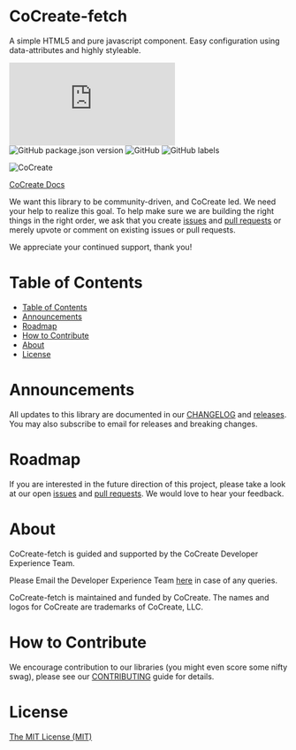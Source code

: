 # CoCreate-fetch
A simple HTML5 and pure javascript component. Easy configuration using data-attributes and highly styleable.

![GitHub file size in bytes](https://img.shields.io/github/size/CoCreate-app/CoCreate-boilerplate/dist/CoCreate-boilerplate.min.js?label=minified%20size) 
![GitHub package.json version](https://img.shields.io/github/package-json/v/CoCreate-app/CoCreate-boilerplate)
![GitHub](https://img.shields.io/github/license/CoCreate-app/CoCreate-boilerplate) 
![GitHub labels](https://img.shields.io/github/labels/CoCreate-app/CoCreate-boilerplate/help%20wanted)


![CoCreate](https://cdn.cocreate.app/logo.png)

[CoCreate Docs](https://cocreate.app/docs/fetch)


We want this library to be community-driven, and CoCreate led. We need your help to realize this goal. To help make sure we are building the right things in the right order, we ask that you create [issues](https://github.com/CoCreate-app/Realtime_Admin_CRM_and_CMS/issues) and [pull requests](https://github.com/CoCreate-app/Realtime_Admin_CRM_and_CMS/pulls) or merely upvote or comment on existing issues or pull requests.

We appreciate your continued support, thank you!

# Table of Contents

- [Table of Contents](#table-of-contents)
- [Announcements](#announcements)
- [Roadmap](#roadmap)
- [How to Contribute](#how-to-contribute)
- [About](#about)
- [License](#license)

<a name="announcements"></a>
# Announcements

All updates to this library are documented in our [CHANGELOG](https://github.com/CoCreate-app/CoCreate-fetch/blob/master/CHANGELOG.md) and [releases](https://github.com/CoCreate-app/CoCreate-fetch/releases). You may also subscribe to email for releases and breaking changes. 

<a name="roadmap"></a>
# Roadmap

If you are interested in the future direction of this project, please take a look at our open [issues](https://github.com/CoCreate-app/CoCreate-fetch/issues) and [pull requests](https://github.com/CoCreate-app/CoCreate-fetch/pulls). We would love to hear your feedback.


<a name="about"></a>
# About

CoCreate-fetch is guided and supported by the CoCreate Developer Experience Team.

Please Email the Developer Experience Team [here](mailto:develop@cocreate.app) in case of any queries.

CoCreate-fetch is maintained and funded by CoCreate. The names and logos for CoCreate are trademarks of CoCreate, LLC.

<a name="contribute"></a>
# How to Contribute

We encourage contribution to our libraries (you might even score some nifty swag), please see our [CONTRIBUTING](https://github.com/CoCreate-app/CoCreate-fetch/blob/master/CONTRIBUTING.md) guide for details.

# License
[The MIT License (MIT)](https://github.com/CoCreate-app/CoCreate-fetch/blob/master/LICENSE)

